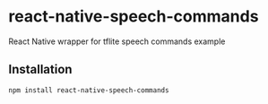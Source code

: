 # react-native-speech-commands

React Native wrapper for tflite speech commands example

## Installation

```sh
npm install react-native-speech-commands
```
